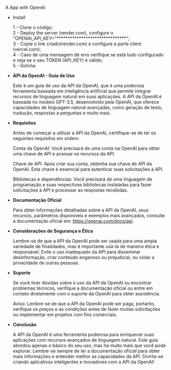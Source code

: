 A App with OpenAi

- Install

    1 - Clone o código; </br>
    2 - Deploy the server (render.com), configure o "OPENAI_API_KEY="*******************************";</br>
    3 - Copie o link criado(render.com) e configure a parte client (vercel.com);</br>
    4 - Caso de uma mensagem de erro verifique se está tudo configurado e veja se o seu TOKEN (API_KEY) é válido;</br>
    5 - Gotcha 

- <strong>API da OpenAI - Guia de Uso</strong>

    Este é um guia de uso da API da OpenAI, que é uma poderosa ferramenta baseada em inteligência artificial que permite integrar recursos de linguagem natural em suas aplicações. A API da OpenAI é baseada no modelo GPT-3.5, desenvolvido pela OpenAI, que oferece capacidades de linguagem natural avançadas, como geração de texto, tradução, respostas a perguntas e muito mais.

- <strong>Requisitos</strong>

    Antes de começar a utilizar a API da OpenAI, certifique-se de ter os seguintes requisitos em ordem:

    Conta da OpenAI: Você precisará de uma conta na OpenAI para obter uma chave de API e acessar os recursos da API.

    Chave de API: Após criar sua conta, obtenha sua chave de API da OpenAI. Esta chave é essencial para autenticar suas solicitações à API.

    Bibliotecas e dependências: Você precisará de uma linguagem de programação e suas respectivas bibliotecas instaladas para fazer solicitações à API e processar as respostas recebidas.

- <strong>Documentação Oficial</strong>

    Para obter informações detalhadas sobre a API da OpenAI, seus recursos, parâmetros disponíveis e exemplos mais avançados, consulte a documentação oficial em: https://openai.com/docs/api.

- <strong>Considerações de Segurança e Ética</strong>

    Lembre-se de que a API da OpenAI pode ser usada para uma ampla variedade de finalidades, mas é importante usá-la de maneira ética e responsável. Evite o uso inadequado da API para disseminar desinformação, criar conteúdo enganoso ou prejudicial, ou violar a privacidade de outras pessoas.

- <strong>Suporte</strong>

    Se você tiver dúvidas sobre o uso da API da OpenAI ou encontrar problemas técnicos, verifique a documentação oficial ou entre em contato diretamente com o suporte da OpenAI para obter assistência.

    Aviso: Lembre-se de que a API da OpenAI pode ser paga, portanto, verifique os preços e as condições antes de fazer muitas solicitações ou implementar em projetos com fins comerciais.

- <strong>Conclusão</strong>

    A API da OpenAI é uma ferramenta poderosa para enriquecer suas aplicações com recursos avançados de linguagem natural. Este guia abordou apenas o básico do seu uso, mas há muito mais que você pode explorar. Lembre-se sempre de ler a documentação oficial para obter mais informações e entender melhor as capacidades da API. Divirta-se criando aplicativos inteligentes e inovadores com a API da OpenAI!
